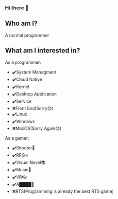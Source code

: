 ### Hi there 👋

## Who am I?

A normal programmer

## What am I interested in?

As a programmer:
* ✔️System Managment
* ✔️Cloud Native
* ✔️Kernel
* ✔️Desktop Application
* ✔️Service
* ❌Front End(Sorry😟)
* ✔️Linux
* ✔️Windows
* ❌MacOS(Sorry Again😟)

As a gamer:
* ✔️Shooter🔫
* ✔️RPG⚔️
* ✔️Visual Novel📚
* ✔️Music🎹
* ✔️VR👓
* ✔️A████🚫
* ❌RTS(Programming is already the best RTS game)

<!--
**RangerCD/RangerCD** is a ✨ _special_ ✨ repository because its `README.md` (this file) appears on your GitHub profile.

Here are some ideas to get you started:

- 🔭 I’m currently working on ...
- 🌱 I’m currently learning ...
- 👯 I’m looking to collaborate on ...
- 🤔 I’m looking for help with ...
- 💬 Ask me about ...
- 📫 How to reach me: ...
- 😄 Pronouns: ...
- ⚡ Fun fact: ...
-->
